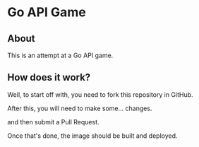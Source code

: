# Go API Game

## About
This is an attempt at a Go API game.

## How does it work?
Well, to start off with, you need to fork this repository in GitHub.

After this, you will need to make some... changes.

and then submit a Pull Request.

Once that's done, the image should be built and deployed.
